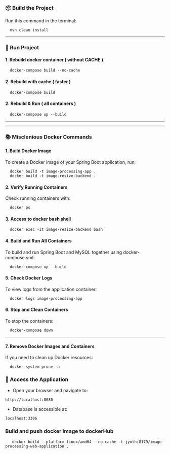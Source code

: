 
### 📦 Build the Project
Run this command in the terminal:

```shell 
  mvn clean install
```

---

### 🐳 Run Project

#### 1. Rebuild docker container ( without CACHE )  
```shell
  docker-compose build --no-cache
```
#### 2. Rebuild with cache ( faster )
```shell
  docker-compose build
```

#### 2. Rebuild & Run ( all containers )
```shell
  docker-compose up --build
```
---

<!--
#### 3. Re-Run
```shell
  mvn spring-boot:run 
```

-->

---

### 📚 Misclenious Docker Commands
#### 1. Build Docker Image
To create a Docker image of your Spring Boot application, run:
``` shell
  docker build -t image-processing-app .
  docker build -t image-resize-backend .
```

#### 2. Verify Running Containers
Check running containers with:
```shell
  docker ps
```

#### 3. Access to docker bash shell
```shell
  docker exec -it image-resize-backend bash
```
#### 4. Build and Run All Containers
To build and run Spring Boot and MySQL together using docker-compose.yml:
```shell
  docker-compose up --build
```

#### 5. Check Docker Logs
To view logs from the application container:
```shell
  docker logs image-processing-app
```

#### 6. Stop and Clean Containers
To stop the containers:
```shell
  docker-compose down
```
---

#### 7. Remove Docker Images and Containers
If you need to clean up Docker resources:
```shell
  docker system prune -a
```

### 🚀 Access the Application
- Open your browser and navigate to:
```
http://localhost:8080
```
- Database is accessible at:
```
localhost:3306
```

### Build and push docker image to dockerHub
```shell
   docker build --platform linux/amd64 --no-cache -t jyothi8179/image-processing-web-application .
```
